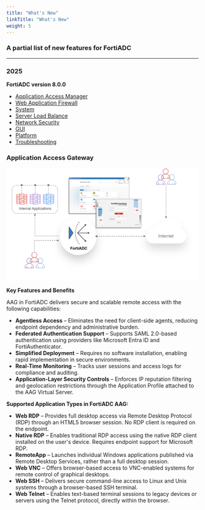 ```yaml
---
title: "What's New"
linkTitle: "What's New"
weight: 5
---
```


### A partial list of new features for FortiADC

---

### 2025

**FortiADC version 8.0.0**
- [Application Access Manager](https://docs.fortinet.com/document/fortiadc/8.0.0/new-features/875071/application-access-manager)
- [Web Application Firewall](https://docs.fortinet.com/document/fortiadc/8.0.0/new-features/456019/web-application-firewall)
- [System](https://docs.fortinet.com/document/fortiadc/8.0.0/new-features/161472/system)
- [Server Load Balance](https://docs.fortinet.com/document/fortiadc/8.0.0/new-features/123630/server-load-balance)
- [Network Security](https://docs.fortinet.com/document/fortiadc/8.0.0/new-features/994419/network-security)
- [GUI](https://docs.fortinet.com/document/fortiadc/8.0.0/new-features/439396/gui)
- [Platform](https://docs.fortinet.com/document/fortiadc/8.0.0/new-features/513376/platform)
- [Troubleshooting](https://docs.fortinet.com/document/fortiadc/8.0.0/new-features/243531/troubleshooting)

### Application Access Gateway

![](aag.png)

**Key Features and Benefits**

AAG in FortiADC delivers secure and scalable remote access with the following capabilities:
- **Agentless Access** – Eliminates the need for client-side agents, reducing endpoint dependency and administrative burden.
- **Federated Authentication Support** – Supports SAML 2.0-based authentication using providers like Microsoft Entra ID and FortiAuthenticator.
- **Simplified Deployment** – Requires no software installation, enabling rapid implementation in secure environments.
- **Real-Time Monitoring** – Tracks user sessions and access logs for compliance and auditing.
- **Application-Layer Security Controls** – Enforces IP reputation filtering and geolocation restrictions through the Application Profile attached to the AAG Virtual Server.

**Supported Application Types in FortiADC AAG:**
- **Web RDP** – Provides full desktop access via Remote Desktop Protocol (RDP) through an HTML5 browser session. No RDP client is required on the endpoint.
- **Native RDP** – Enables traditional RDP access using the native RDP client installed on the user's device. Requires endpoint support for Microsoft RDP.
- **RemoteApp** – Launches individual Windows applications published via Remote Desktop Services, rather than a full desktop session.
- **Web VNC** – Offers browser-based access to VNC-enabled systems for remote control of graphical desktops.
- **Web SSH** – Delivers secure command-line access to Linux and Unix systems through a browser-based SSH terminal.
- **Web Telnet** – Enables text-based terminal sessions to legacy devices or servers using the Telnet protocol, directly within the browser.


